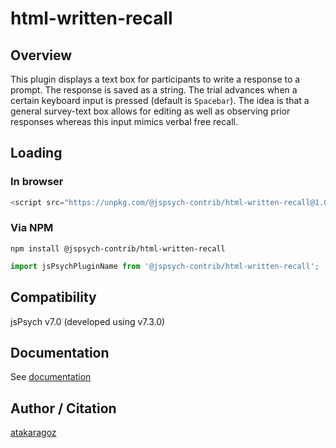 # html-written-recall

## Overview

This plugin displays a text box for participants to write a response to a prompt. The response is saved as a string. The trial advances when a certain keyboard input is pressed (default is `Spacebar`). The idea is that a general survey-text box allows for editing as well as observing prior responses whereas this input mimics verbal free recall. 

## Loading

### In browser

```js
<script src="https://unpkg.com/@jspsych-contrib/html-written-recall@1.0.0">
```

### Via NPM

```
npm install @jspsych-contrib/html-written-recall
```

```js
import jsPsychPluginName from '@jspsych-contrib/html-written-recall';
```

## Compatibility

jsPsych v7.0 (developed using v7.3.0)

## Documentation

See [documentation](docs/jspsych-html-written-recall.md)

## Author / Citation

[atakaragoz](https://www.github.com/atakaragoz)